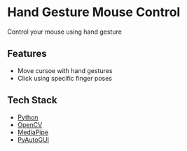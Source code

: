 # Hand Gesture Mouse Control

Control your mouse using hand gesture

## Features
* Move cursoe with hand gestures
* Click using specific finger poses

## Tech Stack
* [Python](https://www.python.org/)
* [OpenCV](https://opencv.org/)
* [MediaPipe](https://developers.google.com/mediapipe)
* [PyAutoGUI](https://pyautogui.readthedocs.io/)
